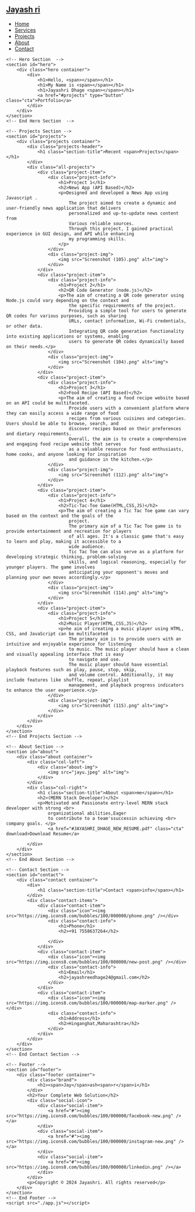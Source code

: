 <!DOCTYPE html>
<html lang="en">

<head>
    <meta charset="UTF-8">
    <meta name="viewport" content="width=device-width, initial-scale=1.0">
    <link rel="stylesheet" href="style.css">
    <title>My Portfolio</title>
    <link rel="icon" type="image/x-icon" href="jayu pic1.jpeg">
</head>

<body>
    <!-- Header -->
    <section id="header">
        <div class="header container">
            <div class="nav-bar">
                <div class="brand">
                    <a href="#hero">
                        <h1><span>Jay</span>ash <span>r</span>i</h1>
                    </a>
                </div>
                <div class="nav-list">
                    <div class="hamburger">
                        <div class="bar"></div>
                    </div>
                    <ul>
                        <li><a href="#hero" data-after="Home">Home</a></li>
                        <li><a href="#services" data-after="Service">Services</a></li>
                        <li><a href="#projects" data-after="Projects">Projects</a></li>
                        <li><a href="#about" data-after="About">About</a></li>
                        <li><a href="#contact" data-after="Contact">Contact</a></li>
                    </ul>
                </div>
            </div>
        </div>
    </section>
    <!-- End Header -->


    <!-- Hero Section  -->
    <section id="hero">
        <div class="hero container">
            <div>
                <h1>Hello, <span></span></h1>
                <h1>My Name is <span></span></h1>
                <h1>Jayashri Dhage <span></span></h1>
                <a href="#projects" type="button" class="cta">Portfolio</a>
            </div>
        </div>
    </section>
    <!-- End Hero Section  -->

    <!-- Projects Section -->
    <section id="projects">
        <div class="projects container">
            <div class="projects-header">
                <h1 class="section-title">Recent <span>Projects</span></h1>
            </div>
            <div class="all-projects">
                <div class="project-item">
                    <div class="project-info">
                        <h1>Project 1</h1>
                        <h2>News App (API Based)</h2>
                        <p>Designed and developed a News App using Javascript .
                            The project aimed to create a dynamic and user-friendly news application that delivers
                            personalized and up-to-update news content from
                            Various reliable sources.
                            Through this project, I gained practical experience in GUI design, and API while enhancing
                            my programming skills.
                        </p>
                    </div>
                    <div class="project-img">
                        <img src="Screenshot (105).png" alt="img">
                    </div>
                </div>
                <div class="project-item">
                    <div class="project-info">
                        <h1>Project 2</h1>
                        <h2>QR Code Generator (node.js)</h2>
                        <p>The aim of creating a QR code generator using Node.js could vary depending on the context and
                            the specific requirements of the project.
                            Providing a simple tool for users to generate QR codes for various purposes, such as sharing
                            URLs, contact information, Wi-Fi credentials, or other data.
                            Integrating QR code generation functionality into existing applications or systems, enabling
                            users to generate QR codes dynamically based on their needs.</p>
                    </div>
                    <div class="project-img">
                        <img src="Screenshot (104).png" alt="img">
                    </div>
                </div>
                <div class="project-item">
                    <div class="project-info">
                        <h1>Project 3</h1>
                        <h2>Food Recipe (API Based)</h2>
                        <p>The aim of creating a food recipe website based on an API could be multifaceted.
                            Provide users with a convenient platform where they can easily access a wide range of food
                            recipes from various cuisines and categories. Users should be able to browse, search, and
                            discover recipes based on their preferences and dietary requirements.
                            Overall, the aim is to create a comprehensive and engaging food recipe website that serves
                            as a valuable resource for food enthusiasts, home cooks, and anyone looking for inspiration
                            and guidance in the kitchen.</p>
                    </div>
                    <div class="project-img">
                        <img src="Screenshot (112).png" alt="img">
                    </div>
                </div>
                <div class="project-item">
                    <div class="project-info">
                        <h1>Project 4</h1>
                        <h2>Tic-Tac-Toe Game(HTML,CSS,JS)</h2>
                        <p>The aim of creating a Tic Tac Toe game can vary based on the context and the goals of the
                            project.
                            The primary aim of a Tic Tac Toe game is to provide entertainment and recreation for players
                            of all ages. It's a classic game that's easy to learn and play, making it accessible to a
                            wide audience.
                            Tic Tac Toe can also serve as a platform for developing strategic thinking, problem-solving
                            skills, and logical reasoning, especially for younger players. The game involves
                            anticipating your opponent's moves and planning your own moves accordingly.</p>
                    </div>
                    <div class="project-img">
                        <img src="Screenshot (114).png" alt="img">
                    </div>
                </div>
                <div class="project-item">
                    <div class="project-info">
                        <h1>Project 5</h1>
                        <h2>Music Player(HTML,CSS,JS)</h2>
                        <p>he aim of creating a music player using HTML, CSS, and JavaScript can be multifaceted
                            The primary aim is to provide users with an intuitive and enjoyable experience for listening
                            to music. The music player should have a clean and visually appealing interface that is easy
                            to navigate and use.
                            The music player should have essential playback features such as play, pause, stop, skip,
                            and volume control. Additionally, it may include features like shuffle, repeat, playlist
                            management, and playback progress indicators to enhance the user experience.</p>
                    </div>
                    <div class="project-img">
                        <img src="Screenshot (115).png" alt="img">
                    </div>
                </div>
            </div>
        </div>
    </section>
    <!-- End Projects Section -->

    <!-- About Section -->
    <section id="about">
        <div class="about container">
            <div class="col-left">
                <div class="about-img">
                    <img src="jayu.jpeg" alt="img">
                </div>
            </div>
            <div class="col-right">
                <h1 class="section-title">About <span>me</span></h1>
                <h2>(MERN Stack Developer)</h2>
                <p>Motivated and Passionate entry-level MERN stack developer with strong <br>
                    organizational abilities,Eager
                    to contribute to a team'ssuccessin achieving <br> company goals. </p>
                    <a href="#JAYASHRI_DHAGE_NEW_RESUME.pdf" class="cta" download>Download Resume</a>

            </div>
        </div>
    </section>
    <!-- End About Section -->

    <!-- Contact Section -->
    <section id="contact">
        <div class="contact container">
            <div>
                <h1 class="section-title">Contact <span>info</span></h1>
            </div>
            <div class="contact-items">
                <div class="contact-item">
                    <div class="icon"><img src="https://img.icons8.com/bubbles/100/000000/phone.png" /></div>
                    <div class="contact-info">
                        <h1>Phone</h1>
                        <h2>+91 7558637264</h2>

                    </div>
                </div>
                <div class="contact-item">
                    <div class="icon"><img src="https://img.icons8.com/bubbles/100/000000/new-post.png" /></div>
                    <div class="contact-info">
                        <h1>Email</h1>
                        <h2>jayashreedhage24@gmail.com</h2>
                    </div>
                </div>
                <div class="contact-item">
                    <div class="icon"><img src="https://img.icons8.com/bubbles/100/000000/map-marker.png" /></div>
                    <div class="contact-info">
                        <h1>Address</h1>
                        <h2>Hinganghat,Maharashtra</h2>
                    </div>
                </div>
            </div>
        </div>
    </section>
    <!-- End Contact Section -->

    <!-- Footer -->
    <section id="footer">
        <div class="footer container">
            <div class="brand">
                <h1><span>Jay</span>ash<span>r</span>i</h1>
            </div>
            <h2>Your Complete Web Solution</h2>
            <div class="social-icon">
                <div class="social-item">
                    <a href="#"><img src="https://img.icons8.com/bubbles/100/000000/facebook-new.png" /></a>
                </div>
                <div class="social-item">
                    <a href="#"><img src="https://img.icons8.com/bubbles/100/000000/instagram-new.png" /></a>
                </div>
                <div class="social-item">
                    <a href="#"><img src="https://img.icons8.com/bubbles/100/000000/linkedin.png" /></a>
                </div>
            </div>
            <p>Copyright © 2024 Jayashri. All rights reserved</p>
        </div>
    </section>
    <!-- End Footer -->
    <script src="./app.js"></script>
</body>

</html>
